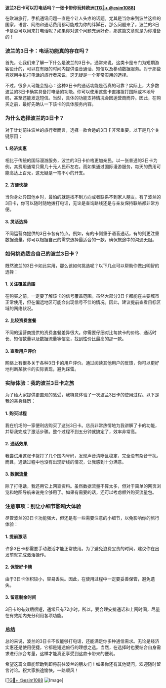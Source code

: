 **波兰3日卡可以打电话吗？一张卡带你玩转欧洲[[TG💪+ @esim1088](https://t.me/s/esim1088)]**

在欧洲旅行，手机通讯问题一直是个让人头疼的话题。尤其是当你来到波兰这样的国家，语言、网络和通话费用都可能成为你的绊脚石。那么问题来了，波兰的3日卡是否可以用来打电话呢？如果你对这个问题充满好奇，那这篇文章就是为你准备的！

### 波兰的3日卡：电话功能真的存在吗？

首先，让我们来了解一下什么是波兰的3日卡。通常来说，这类卡是专门为短期游客设计的，可以在有限的时间内提供语音通话、短信以及移动数据服务。对于那些喜欢用手机打电话的旅行者来说，这无疑是一个非常实用的选择。

不过，很多人可能会担心：这种3日卡的通话功能是否真的可靠？实际上，大多数波兰的3日卡确实具备打电话的功能。你可以使用这些卡直接拨打国际或本地号码，甚至还能发送短信。当然，具体的功能支持情况会因运营商而异。因此，在购买之前，最好先确认一下该卡的具体服务内容。

### 为什么选择波兰的3日卡？

对于计划前往波兰的旅行者而言，选择一款合适的3日卡非常重要。以下是几个关键原因：

#### 1. **经济实惠**
相比于传统的国际漫游服务，波兰的3日卡价格更加亲民。以一张普通的3日卡为例，其费用通常只需几十元人民币左右。而如果通过国际漫游服务，每天的费用可能高达上百元，这无疑是一笔不小的开支。

#### 2. **方便快捷**
当你身处异国他乡时，最怕的就是找不到方向或者联系不到家人朋友。有了波兰的3日卡，你可以随时随地拨打电话，无论是查询路线还是与亲友保持联络都非常方便。

#### 3. **灵活选择**
不同运营商提供的3日卡各有特点。例如，有的卡侧重于语音通话，有的则更注重数据流量。你可以根据自己的需求选择最适合的一款，确保旅途中的沟通无阻。

### 如何挑选适合自己的波兰3日卡？

既然波兰的3日卡如此实用，那么该如何挑选呢？以下几点可以帮助你做出明智的选择：

#### 1. **关注覆盖范围**
在购买之前，一定要了解该卡的信号覆盖范围。虽然大部分3日卡都能在主要城市正常使用，但在偏远地区可能会出现信号不佳的情况。因此，建议提前查看目标区域的网络状况。

#### 2. **比较资费套餐**
不同的运营商提供的资费套餐差异很大。你需要仔细对比每款卡的价格、通话时长、短信数量以及数据流量等信息，找到性价比最高的那一款。

#### 3. **查看用户评价**
网络上有很多关于各种3日卡的用户评价。通过阅读其他用户的反馈，你可以更好地判断某款卡的实际表现，避免踩雷。

### 实际体验：我的波兰3日卡之旅

为了给大家提供更直观的感受，我特意体验了一次波兰3日卡的使用过程。以下是我的亲身经历：

#### 1. **购买过程**
我在机场的一家便利店购买了这张3日卡。店员非常热情地为我讲解了卡的功能，并帮我完成了激活步骤。整个过程不到五分钟就搞定了，效率非常高。

#### 2. **通话效果**
我尝试用这张卡拨打了几个国内号码，发现声音清晰且稳定，完全没有杂音干扰。而且，通话过程中也没有出现断线的情况，让我感到十分满意。

#### 3. **数据流量**
除了打电话，我还用它上网查资料。虽然数据流量不算太多，但对于简单的网页浏览和地图导航来说完全够用了。如果有需要的话，还可以考虑额外购买流量包。

### 注意事项：别让小细节影响大体验

尽管波兰的3日卡功能强大，但还是有一些需要注意的小细节，以免影响你的旅行体验：

#### 1. **提前激活**
许多3日卡都需要手动激活才能正常使用。为了避免浪费宝贵的时间，建议你在出发前就完成激活操作。

#### 2. **保管好卡槽**
由于3日卡体积较小，容易丢失。因此，在使用过程中一定要妥善保管，避免遗失。

#### 3. **留意剩余时间**
3日卡的有效期很短，通常只有72小时。所以，要合理安排通话和上网时间，尽量在有效期内充分利用各项功能。

### 总结

总的来说，波兰的3日卡不仅能够打电话，还能满足你多种通信需求。无论是经济实惠还是使用便捷，它都是短途旅行的理想之选。当然，在选择时也要结合自身需求进行综合考量，这样才能真正享受到这款卡带来的便利。

希望这篇文章能帮助到即将前往波兰的朋友们！如果你还有其他疑问，欢迎随时留言讨论。祝大家旅途愉快，一路顺风！

[[TG💪+ @esim1088](https://t.me/s/esim1088) ![Image](https://i.postimg.cc/4NQfJmqS/Snipaste-2025-05-13-00-14-12.png)]